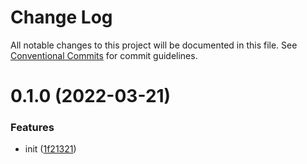 # Change Log

All notable changes to this project will be documented in this file.
See [Conventional Commits](https://conventionalcommits.org) for commit guidelines.

# 0.1.0 (2022-03-21)


### Features

* init ([1f21321](https://github.com/codsen/codsen/commit/1f21321ce99d5b028cf702fa6139071feaf139ae))
